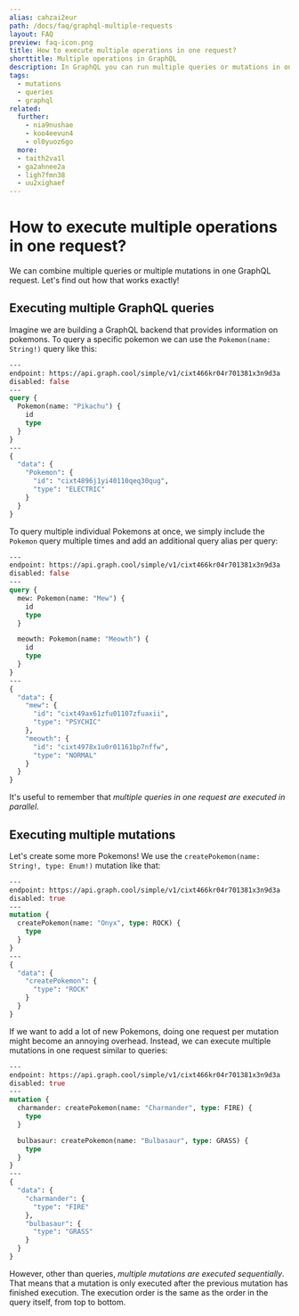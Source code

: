```yaml
---
alias: cahzai2eur
path: /docs/faq/graphql-multiple-requests
layout: FAQ
preview: faq-icon.png
title: How to execute multiple operations in one request?
shorttitle: Multiple operations in GraphQL
description: In GraphQL you can run multiple queries or mutations in one request using GraphQL aliases.
tags:
  - mutations
  - queries
  - graphql
related:
  further:
    - nia9nushae
    - koo4eevun4
    - ol0yuoz6go
  more:
  - taith2va1l
  - ga2ahnee2a
  - ligh7fmn38
  - uu2xighaef
---
```


# How to execute multiple operations in one request?

We can combine multiple queries or multiple mutations in one GraphQL request. Let's find out how that works exactly!

## Executing multiple GraphQL queries

Imagine we are building a GraphQL backend that provides information on pokemons. To query a specific pokemon we can use the `Pokemon(name: String!)` query like this:

```graphql
---
endpoint: https://api.graph.cool/simple/v1/cixt466kr04r701381x3n9d3a
disabled: false
---
query {
  Pokemon(name: "Pikachu") {
    id
    type
  }
}
---
{
  "data": {
    "Pokemon": {
      "id": "cixt4896j1yi40110qeq30qug",
      "type": "ELECTRIC"
    }
  }
}
```

To query multiple individual Pokemons at once, we simply include the `Pokemon` query multiple times and add an additional query alias per query:

```graphql
---
endpoint: https://api.graph.cool/simple/v1/cixt466kr04r701381x3n9d3a
disabled: false
---
query {
  mew: Pokemon(name: "Mew") {
    id
    type
  }

  meowth: Pokemon(name: "Meowth") {
    id
    type
  }
}
---
{
  "data": {
    "mew": {
      "id": "cixt49ax61zfu01107zfuaxii",
      "type": "PSYCHIC"
    },
    "meowth": {
      "id": "cixt4978x1u0r01161bp7nffw",
      "type": "NORMAL"
    }
  }
}
```

It's useful to remember that *multiple queries in one request are executed in parallel*.

## Executing multiple mutations

Let's create some more Pokemons! We use the `createPokemon(name: String!, type: Enum!)` mutation like that:

```graphql
---
endpoint: https://api.graph.cool/simple/v1/cixt466kr04r701381x3n9d3a
disabled: true
---
mutation {
  createPokemon(name: "Onyx", type: ROCK) {
    type
  }
}
---
{
  "data": {
    "createPokemon": {
      "type": "ROCK"
    }
  }
}
```

If we want to add a lot of new Pokemons, doing one request per mutation might become an annoying overhead. Instead, we can execute multiple mutations in one request similar to queries:

```graphql
---
endpoint: https://api.graph.cool/simple/v1/cixt466kr04r701381x3n9d3a
disabled: true
---
mutation {
  charmander: createPokemon(name: "Charmander", type: FIRE) {
    type
  }

  bulbasaur: createPokemon(name: "Bulbasaur", type: GRASS) {
    type
  }
}
---
{
  "data": {
    "charmander": {
      "type": "FIRE"
    },
    "bulbasaur": {
      "type": "GRASS"
    }
  }
}
```

However, other than queries, *multiple mutations are executed sequentially*. That means that a mutation is only executed after the previous mutation has finished execution. The execution order is the same as the order in the query itself, from top to bottom.
